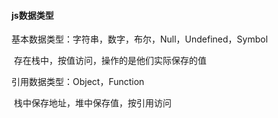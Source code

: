#### js数据类型

基本数据类型：字符串，数字，布尔，Null，Undefined，Symbol

​	存在栈中，按值访问，操作的是他们实际保存的值

引用数据类型：Object，Function

​	栈中保存地址，堆中保存值，按引用访问

